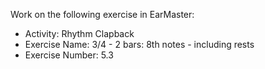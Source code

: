 Work on the following exercise in EarMaster:
- Activity: Rhythm Clapback
- Exercise Name: 3/4 - 2 bars: 8th notes - including rests
- Exercise Number: 5.3
